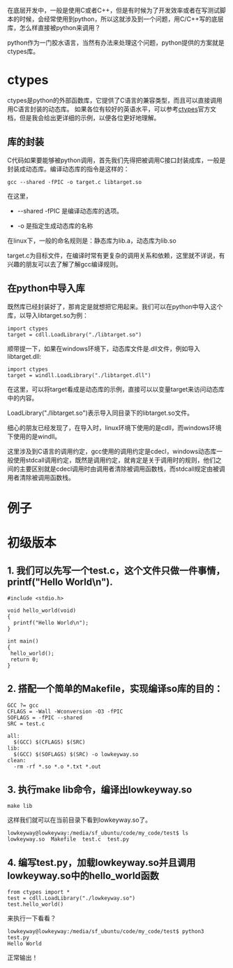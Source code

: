 在底层开发中，一般是使用C或者C++，但是有时候为了开发效率或者在写测试脚本的时候，会经常使用到python，所以这就涉及到一个问题，用C/C++写的底层库，怎么样直接被python来调用？

python作为一门胶水语言，当然有办法来处理这个问题，python提供的方案就是ctypes库。

# ctypes

ctypes是python的外部函数库，它提供了C语言的兼容类型，而且可以直接调用用C语言封装的动态库。
如果各位有较好的英语水平，可以参考[ctypes](https://docs.python.org/3/library/ctypes.html?highlight=ctypes#module-ctypes)官方文档，但是我会给出更详细的示例，以便各位更好地理解。

## 库的封装

C代码如果要能够被python调用，首先我们先得把被调用C接口封装成库，一般是封装成动态库。编译动态库的指令是这样的：
```
gcc --shared -fPIC -o target.c libtarget.so  
```

在这里，

+ --shared -fPIC 是编译动态库的选项。

+ -o 是指定生成动态库的名称

在linux下，一般的命名规则是：静态库为lib.a，动态库为lib.so

target.c为目标文件，在编译时常有更复杂的调用关系和依赖，这里就不详说，有兴趣的朋友可以去了解了解gcc编译规则。

## 在python中导入库

既然库已经封装好了，那肯定是就想把它用起来。我们可以在python中导入这个库，以导入libtarget.so为例：
```
import ctypes
target = cdll.LoadLibrary("./libtarget.so")
```

顺带提一下，如果在windows环境下，动态库文件是.dll文件，例如导入libtarget.dll:
```
import ctypes
target = windll.LoadLibrary("./libtarget.dll")
```
在这里，可以将target看成是动态库的示例，直接可以以变量target来访问动态库中的内容。

LoadLibrary("./libtarget.so")表示导入同目录下的libtarget.so文件。

细心的朋友已经发现了，在导入时，linux环境下使用的是cdll，而windows环境下使用的是windll。

这里涉及到C语言的调用约定，gcc使用的调用约定是cdecl，windows动态库一般使用stdcall调用约定，既然是调用约定，就肯定是关于调用时的规则，他们之间的主要区别就是cdecl调用时由调用者清除被调用函数栈，而stdcall规定由被调用者清除被调用函数栈。


# 例子

# 初级版本

## 1. 我们可以先写一个test.c，这个文件只做一件事情，printf("Hello World\n").
```
#include <stdio.h>                                                                                                                                                                                          

void hello_world(void)
{
  printf("Hello World\n");
}

int main()
{
 hello_world();
 return 0;
}
```

## 2. 搭配一个简单的Makefile，实现编译so库的目的：
```
GCC ?= gcc                                                                                                                                                                                                  
CFLAGS = -Wall -Wconversion -O3 -fPIC
SOFLAGS = -fPIC --shared 
SRC = test.c

all:
  $(GCC) $(CFLAGS) $(SRC)
lib:
  $(GCC) $(SOFLAGS) $(SRC) -o lowkeyway.so
clean:
  -rm -rf *.so *.o *.txt *.out
```

## 3. 执行make lib命令，编译出lowkeyway.so
```
make lib
```
这样我们就可以在当前目录下看到lowkeyway.so了。
```
lowkeyway@lowkeyway:/media/sf_ubuntu/code/my_code/test$ ls
lowkeyway.so  Makefile  test.c  test.py
```

## 4. 编写test.py，加载lowkeyway.so并且调用lowkeyway.so中的hello_world函数
```
from ctypes import *                                                                                                                                                                                        
test = cdll.LoadLibrary("./lowkeyway.so")
test.hello_world()
```

来执行一下看看？
```
lowkeyway@lowkeyway:/media/sf_ubuntu/code/my_code/test$ python3 test.py 
Hello World
```

正常输出！


